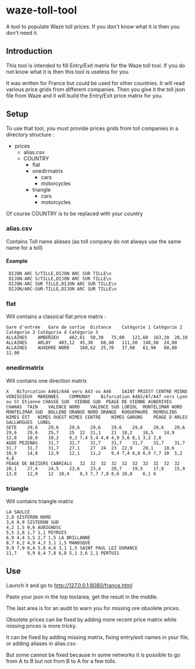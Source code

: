 # waze-toll-tool
A tool to populate Waze toll prices. If you don't know what it is then you don't need it.

## Introduction

This tool is intended to fill Entry/Exit matrix for the Waze toll tool.
If you do not know what it is then this tool is useless for you.

It was written for France but could be used for other countries.
It will read various price grids from different companies. Then you give it the toll json file from Waze and it will
build the Entry/Exit price matrix for you.

## Setup

To use that tool, you must provide prices grids from toll companies in a directory structure :

* prices
  * alias.csv
  * COUNTRY
    * flat
    * onedirmatrix
      * cars
      * motorcycles
    * triangle
      * cars
      * motorcycles

Of course COUNTRY is to be replaced with your country

### alias.csv

Contains Toll name aliases (as toll company do not always use the same name for a toll)

#### Example 

```
 DIJON ARC S/TILLE,DIJON ARC SUR TILLE\n
 DIJON-ARC S/TILLE,DIJON ARC SUR TILLE\n
 DIJON-ARC SUR TILLE,DIJON ARC SUR TILLE\n
 DIJON/ARC-SUR-TILLE,DIJON ARC SUR TILLE\n
```

### flat

Will contains a classical flat price matrix :

```
Gare d'entrée	Gare de sortie	Distance	Catégorie 1	Catégorie 2	Catégorie 3	Catégorie 4	Catégorie 5
ALLAINES	AMBERIEU	462,61	50,30	75,80	121,60	163,20	28,10
ALLAINES	ARLAY	403,12	45,30	68,40	111,50	148,50	24,80
ALLAINES	AUXERRE NORD	160,62	25,70	37,60	61,90	80,80	12,90
```

### onedirmatrix

Will contains one direction matrix

```
X	Bifurcation A46S/A46 vers A43 ou A46	SAINT PRIEST CENTRE	MIONS	VENISSIEUX	MARENNES	COMMUNAY	Bifurcation A46S/A7/A47 vers Lyon ou St Etienne	CHASSE SUD	VIENNE SUD	PEAGE DE VIENNE	AUBERIVES	CHANAS	TAIN	VALENCE NORD	VALENCE SUD	LORIOL	MONTELIMAR NORD	MONTELIMAR SUD	BOLLENE	ORANGE NORD	ORANGE	ROQUEMAURE	REMOULINS	NIMES EST	NIMES OUEST	NIMES CENTRE	NIMES GARONS	PEAGE D'ARLES	GALLARGUES	LUNEL
SETE	29,6	29,6	29,6	29,6	29,6	29,6	29,6	29,6	29,6	29,6	25,7	25	22	21,1	21	18,2	16,5	14,9	12,8	10,8	10,2	9,2	7,4	5,4	4,8	4,9	5,6	8,1	3,2	2,8
AGDE PEZENAS	31,7	31,7	31,7	31,7	31,7	31,7	31,7	31,7	31,7	31,7	27,1	27	24	23	22,9	20,1	18,6	16,9	14,8	12,9	12,1	11,2	9,4	7,4	6,8	6,9	7,7	10	5,2	4,8
PEAGE DE BEZIERS CABRIALS	32	32	32	32	32	32	32	32	32	32	28,1	27,4	24,5	23,6	23,4	20,7	19,5	17,8	15,9	13,8	12,9	12	10,4	8,3	7,7	7,8	8,6	10,8	6,1	6
```

### triangle

Will contains triangle matrix

```
LA SAULCE
2,8	SISTERON NORD
3,6	0,9	SISTERON SUD
4,2	1,5	0,6	AUBIGNOSC
5,5	2,8	1,7	1,1	PEYRUIS
6,9	4,4	3,5	2,7	1,5	LA BRILLANNE
8,7	6,2	4,9	4,3	3,1	1,5	MANOSQUE
9,9	7,9	6,4	5,8	4,6	3,1	1,5	SAINT PAUL LEZ DURANCE
11,7	9,9	8,4	7,8	6,8	5,1	3,6	2,1	PERTUIS
```

## Use

Launch it and go to http://127.0.0.1:8080/france.html

Paste your json in the top textarea, get the result in the middle.

The last area is for an audit to warn you for missing ore obsolete prices.

Obsolete prices can be fixed by adding more recent price matrix while missing prices is more tricky.

It can be fixed by adding missing matrix, fixing entry/exit names in your file, or adding aliases in alias.csv.

But some cannot be fixed because in some networks it is possible to go from A to B but not from B to A for a few tolls.